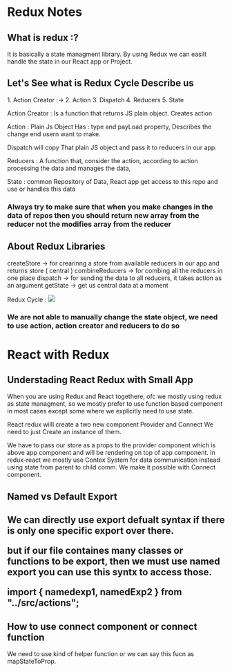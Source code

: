 <h1> Redux Notes  </h1>


<h2> What is redux :? </h2>

It is basically a state managment library. By using Redux we can easilt handle the state in our React app or  Project. 

<h2> Let's See what is Redux Cycle Describe us </h2>
1.  Action Creator :-> 
2.  Action
3.  Dispatch
4.  Reducers
5.  State

Action Creator : 
    Is a function that
    returns JS plain object. 
    Creates action

Action : 
    Plain Js Object Has :
    type and payLoad property,
    Describes the change end usern want to make. 

Dispatch 
    will copy That plain JS object and pass it to reducers in our app.

Reducers :
    A function that,
    consider the action, 
    according to action processing the data and 
    manages the data, 

State :
    common Repository of Data, 
    React app get access to this repo and use or handles this data



<h3> Always try to make sure that when you make changes in the data of repos then you should return new array from the reducer not the modifies array from the reducer <h3>

<h2>
 About Redux Libraries
</h2>

 createStore -> for crearinng a store from available reducers in our app and returns store ( central )
 combineReducers -> for combing all the reducers in one place
 dispatch -> for sending the data to all reducers, it takes action as an argument 
 getState -> get us central data at a moment 


Redux Cycle :
 <img src="https://miro.medium.com/max/1400/1*TYLWP1zJSq30XJy9cyGR_g.png" />

 <h3> We are not able to manually change the state object, we need to use action, action creator and reducers to do so </h3>

 <h1> React with Redux </h1>

 <h2> Understading React Redux with Small App </h2>

 When you are using Redux and React togethere, ofc we mostly using redux as state managment, so we mostly prefer to use function based component in most cases except some where we explicitly need to use state. 

 React redux willl create a two new component Provider and Connect
 We need to just Create an instance of them.

 We have to pass our store as a props to the provider component which is above app component and will be rendering on top of app component.
 In redux-react we mostly use Contex System for data communication instead using state from parent to child comm. We make it possible with Connect component.


 <h2> Named vs Default Export <h2>

 We can directly use export defualt syntax if there is only one specific export over there.
 
 but if our file containes many classes or functions to be export, then we must use named export
 you can use this syntx to access those.

 import { namedexp1, namedExp2 } from "../src/actions";

 <h2> How to use connect component or connect function </h2>

 We need to use kind of helper function or we can say this fucn as mapStateToProp. 